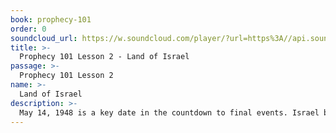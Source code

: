 ```yaml
---
book: prophecy-101
order: 0
soundcloud_url: https://w.soundcloud.com/player/?url=https%3A//api.soundcloud.com/tracks/
title: >-
  Prophecy 101 Lesson 2 - Land of Israel
passage: >-
  Prophecy 101 Lesson 2
name: >-
  Land of Israel
description: >-
  May 14, 1948 is a key date in the countdown to final events. Israel became a nation once again just as the Bible said she would. How this happened is explained in this lesson.
---
```


